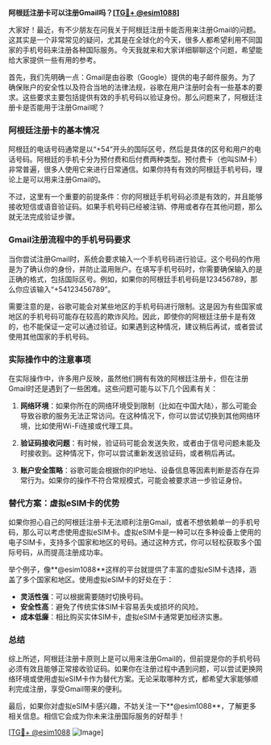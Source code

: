 **阿根廷注册卡可以注册Gmail吗？[[TG💪+ @esim1088](https://t.me/s/esim1088)]**

大家好！最近，有不少朋友在问我关于阿根廷注册卡能否用来注册Gmail的问题。这其实是一个非常常见的疑问，尤其是在全球化的今天，很多人都希望利用不同国家的手机号码来注册各种国际服务。今天我就来和大家详细聊聊这个问题，希望能给大家提供一些有用的参考。

首先，我们先明确一点：Gmail是由谷歌（Google）提供的电子邮件服务。为了确保账户的安全性以及符合当地的法律法规，谷歌在用户注册时会有一些基本的要求。这些要求主要包括提供有效的手机号码以验证身份。那么问题来了，阿根廷注册卡是否能用于注册Gmail呢？

### 阿根廷注册卡的基本情况

阿根廷的电话号码通常是以“+54”开头的国际区号，然后是具体的区号和用户的电话号码。阿根廷的手机卡分为预付费和后付费两种类型。预付费卡（也叫SIM卡）非常普遍，很多人使用它来进行日常通信。如果你持有有效的阿根廷手机号码，理论上是可以用来注册Gmail的。

不过，这里有一个重要的前提条件：你的阿根廷手机号码必须是有效的，并且能够接收短信或语音验证码。如果手机号码已经被注销、停用或者存在其他问题，那么就无法完成验证步骤。

### Gmail注册流程中的手机号码要求

当你尝试注册Gmail时，系统会要求输入一个手机号码进行验证。这个号码的作用是为了确认你的身份，并防止滥用账户。在填写手机号码时，你需要确保输入的是正确的格式，包括国际区号。例如，如果你的阿根廷手机号码是123456789，那么你应该输入“+54123456789”。

需要注意的是，谷歌可能会对某些地区的手机号码进行限制。这是因为有些国家或地区的手机号码可能存在较高的欺诈风险。因此，即使你的阿根廷注册卡是有效的，也不能保证一定可以通过验证。如果遇到这种情况，建议稍后再试，或者尝试使用其他国家的手机号码。

### 实际操作中的注意事项

在实际操作中，许多用户反映，虽然他们拥有有效的阿根廷注册卡，但在注册Gmail时还是遇到了一些困难。这些问题可能与以下几个因素有关：

1. **网络环境**：如果你所在的网络环境受到限制（比如在中国大陆），那么可能会导致谷歌的服务无法正常访问。在这种情况下，你可以尝试切换到其他网络环境，比如使用Wi-Fi连接或代理工具。

2. **验证码接收问题**：有时候，验证码可能会发送失败，或者由于信号问题未能及时接收到。这种情况下，你可以尝试重新发送验证码，或者稍后再试。

3. **账户安全策略**：谷歌可能会根据你的IP地址、设备信息等因素判断是否存在异常行为。如果你的操作不符合常规模式，可能会被要求进一步验证身份。

### 替代方案：虚拟eSIM卡的优势

如果你担心自己的阿根廷注册卡无法顺利注册Gmail，或者不想依赖单一的手机号码，那么可以考虑使用虚拟eSIM卡。虚拟eSIM卡是一种可以在多种设备上使用的电子SIM卡，支持多个国家和地区的号码。通过这种方式，你可以轻松获取多个国际号码，从而提高注册成功率。

举个例子，像**@esim1088**这样的平台就提供了丰富的虚拟eSIM卡选择，涵盖了多个国家和地区。使用虚拟eSIM卡的好处在于：

- **灵活性强**：可以根据需要随时切换号码。
- **安全性高**：避免了传统实体SIM卡容易丢失或损坏的风险。
- **成本低廉**：相比购买实体SIM卡，虚拟eSIM卡通常更加经济实惠。

### 总结

综上所述，阿根廷注册卡原则上是可以用来注册Gmail的，但前提是你的手机号码必须有效且能够正常接收验证码。如果你在注册过程中遇到问题，可以尝试更换网络环境或使用虚拟eSIM卡作为替代方案。无论采取哪种方式，都希望大家能够顺利完成注册，享受Gmail带来的便利。

最后，如果你对虚拟eSIM卡感兴趣，不妨关注一下**@esim1088**，了解更多相关信息。相信它会成为你未来注册国际服务的好帮手！

[[TG💪+ @esim1088](https://t.me/s/esim1088) ![Image](https://i.postimg.cc/4NQfJmqS/Snipaste-2025-05-13-00-14-12.png)]
